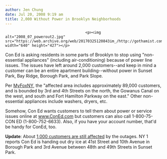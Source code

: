 ```yaml
---
author: Jen Chung
date: Jul 20, 2008 9:19 am
title: 2,000 Without Power in Brooklyn Neighborhoods
---
```


	
										<p><img alt="2008_07_powerout2.jpg" src="https://web.archive.org/web/20170325120843im_/http://gothamist.com/attachments/jen/2008_07_powerout2.jpg" width="640" height="427"></p>

<p>Con Ed is asking residents in some parts of Brooklyn to stop using &quot;non-essential appliances&quot; (including air-conditioning) because of power line issues.  The issues have left around 2,000 customers--and keep in mind a customer can be an entire apartment building--without power in Sunset Park, Bay Ridge, Borough Park, and Park Slope.</p>

<p>Per <a href="https://web.archive.org/web/20170325120843/http://www.myfoxny.com/myfox/pages/Home/Detail?contentId=7022054&amp;version=1&amp;locale=EN-US&amp;layoutCode=TSTY&amp;pageId=1.1.1">MyFoxNY</a>, the &quot;affected area includes approximately 89,000 customers, and is bounded by 3rd and 4th Streets on the north, the Gowanus Canal on the west, and south and Fort Hamilton Parkway on the east.&quot;  Other non-essential appliances include washers, dryers, etc.  </p>

<p>Somehow, Con Ed wants customers to tell them about power or service issues online at <a href="https://web.archive.org/web/20170325120843/http://www.ConEd.com/">www.ConEd.com</a> but customers can also call 1-800-75-CON ED (1-800-752-6633). Also, if you have your account number, that&apos;d be handy for ConEd, too.</p>

<p><b>Update</b>:  About <a href="https://web.archive.org/web/20170325120843/http://www.ny1.com/ny1/content/index.jsp?stid=1&amp;aid=83964">1,000 customers are still affected</a> by the outages. NY 1 reports Con Ed is handing out dry ice at 41st Street and 10th Avenue in Borough Park and 3rd Avenue between 48th and 49th Streets in Sunset Park.</p>					
										
									
				